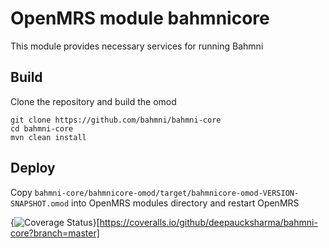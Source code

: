 # OpenMRS module bahmnicore

This module provides necessary services for running Bahmni

## Build

Clone the repository and build the omod
   
    git clone https://github.com/bahmni/bahmni-core
    cd bahmni-core
    mvn clean install
    
## Deploy

Copy ```bahmni-core/bahmnicore-omod/target/bahmnicore-omod-VERSION-SNAPSHOT.omod``` into OpenMRS modules directory and restart OpenMRS

{<img src="https://coveralls.io/repos/github/deepaucksharma/bahmni-core/badge.svg?branch=master" alt="Coverage Status" />}[https://coveralls.io/github/deepaucksharma/bahmni-core?branch=master]
